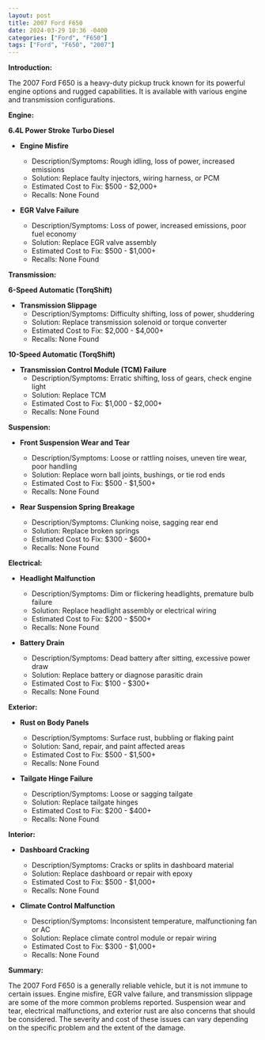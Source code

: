 ```yaml
---
layout: post
title: 2007 Ford F650
date: 2024-03-29 10:36 -0400
categories: ["Ford", "F650"]
tags: ["Ford", "F650", "2007"]
---
```

**Introduction:**

The 2007 Ford F650 is a heavy-duty pickup truck known for its powerful engine options and rugged capabilities. It is available with various engine and transmission configurations.

**Engine:**

**6.4L Power Stroke Turbo Diesel**

* **Engine Misfire**
  * Description/Symptoms: Rough idling, loss of power, increased emissions
  * Solution: Replace faulty injectors, wiring harness, or PCM
  * Estimated Cost to Fix: $500 - $2,000+
  * Recalls: None Found

* **EGR Valve Failure**
  * Description/Symptoms: Loss of power, increased emissions, poor fuel economy
  * Solution: Replace EGR valve assembly
  * Estimated Cost to Fix: $500 - $1,000+
  * Recalls: None Found

**Transmission:**

**6-Speed Automatic (TorqShift)**

* **Transmission Slippage**
  * Description/Symptoms: Difficulty shifting, loss of power, shuddering
  * Solution: Replace transmission solenoid or torque converter
  * Estimated Cost to Fix: $2,000 - $4,000+
  * Recalls: None Found

**10-Speed Automatic (TorqShift)**

* **Transmission Control Module (TCM) Failure**
  * Description/Symptoms: Erratic shifting, loss of gears, check engine light
  * Solution: Replace TCM
  * Estimated Cost to Fix: $1,000 - $2,000+
  * Recalls: None Found

**Suspension:**

* **Front Suspension Wear and Tear**
  * Description/Symptoms: Loose or rattling noises, uneven tire wear, poor handling
  * Solution: Replace worn ball joints, bushings, or tie rod ends
  * Estimated Cost to Fix: $500 - $1,500+
  * Recalls: None Found

* **Rear Suspension Spring Breakage**
  * Description/Symptoms: Clunking noise, sagging rear end
  * Solution: Replace broken springs
  * Estimated Cost to Fix: $300 - $600+
  * Recalls: None Found

**Electrical:**

* **Headlight Malfunction**
  * Description/Symptoms: Dim or flickering headlights, premature bulb failure
  * Solution: Replace headlight assembly or electrical wiring
  * Estimated Cost to Fix: $200 - $500+
  * Recalls: None Found

* **Battery Drain**
  * Description/Symptoms: Dead battery after sitting, excessive power draw
  * Solution: Replace battery or diagnose parasitic drain
  * Estimated Cost to Fix: $100 - $300+
  * Recalls: None Found

**Exterior:**

* **Rust on Body Panels**
  * Description/Symptoms: Surface rust, bubbling or flaking paint
  * Solution: Sand, repair, and paint affected areas
  * Estimated Cost to Fix: $500 - $1,500+
  * Recalls: None Found

* **Tailgate Hinge Failure**
  * Description/Symptoms: Loose or sagging tailgate
  * Solution: Replace tailgate hinges
  * Estimated Cost to Fix: $200 - $400+
  * Recalls: None Found

**Interior:**

* **Dashboard Cracking**
  * Description/Symptoms: Cracks or splits in dashboard material
  * Solution: Replace dashboard or repair with epoxy
  * Estimated Cost to Fix: $500 - $1,000+
  * Recalls: None Found

* **Climate Control Malfunction**
  * Description/Symptoms: Inconsistent temperature, malfunctioning fan or AC
  * Solution: Replace climate control module or repair wiring
  * Estimated Cost to Fix: $300 - $1,000+
  * Recalls: None Found

**Summary:**

The 2007 Ford F650 is a generally reliable vehicle, but it is not immune to certain issues. Engine misfire, EGR valve failure, and transmission slippage are some of the more common problems reported. Suspension wear and tear, electrical malfunctions, and exterior rust are also concerns that should be considered. The severity and cost of these issues can vary depending on the specific problem and the extent of the damage.
